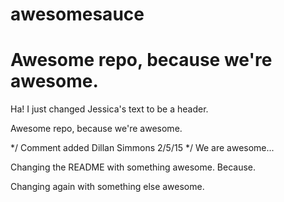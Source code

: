 # awesomesauce

# Awesome repo, because we're awesome.

Ha! I just changed Jessica's text to be a header.

Awesome repo, because we're awesome.

*/ Comment added Dillan Simmons 2/5/15 */
We are awesome...

Changing the README with something awesome. Because.

Changing again with something else awesome.


